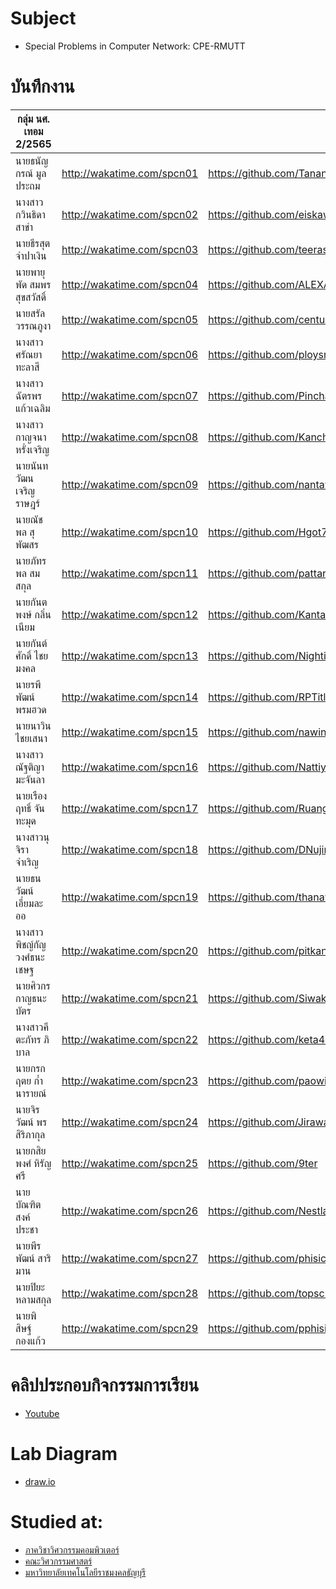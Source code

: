 # Subject
- Special Problems in Computer Network: CPE-RMUTT

# บันทึกงาน
| กลุ่ม นศ. เทอม 2/2565    |                            |                                         |   |
|------------------------|----------------------------|-----------------------------------------|---|
| นายธนัญกรณ์ มูลประถม      | http://wakatime.com/spcn01 | https://github.com/TanankornMoonprathom |   |
| นางสาวกวินธิดา สาขำ      | http://wakatime.com/spcn02 | https://github.com/eiskawinnn           |   |
| นายธีรสุต จำปาเงิน        | http://wakatime.com/spcn03 | https://github.com/teerasut01           |   |
| นายพายุพัด สมพรสุขสวัสดิ์    | http://wakatime.com/spcn04 | https://github.com/ALEXANDERSSONN       |   |
| นายสรัล วรรณภูงา         | http://wakatime.com/spcn05 | https://github.com/centurynine          |   |
| นางสาวศรัณยา ทะลาสี      | http://wakatime.com/spcn06 | https://github.com/ploysry              |   |
| นางสาวฉัตรพร แก้วเฉลิม    | http://wakatime.com/spcn07 | https://github.com/Pinchattaporn        |   |
| นางสาวกาญจนา หรั่งเจริญ   | http://wakatime.com/spcn08 | https://github.com/KanchanaRangcharoen  |   |
| นายนันทวัฒน เจริญราษฎร์    | http://wakatime.com/spcn09 | https://github.com/nantawatCharoenrat   |   |
| นายณัชพล สุพัฒสร          | http://wakatime.com/spcn10 | https://github.com/Hgot7                |   |
| นายภัทรพล สมสกุล         | http://wakatime.com/spcn11 | https://github.com/pattaraponssky       |   |
| นายกันตพงษ์ กลิ่นเนียม      | http://wakatime.com/spcn12 | https://github.com/Kantapong11755       |   |
| นายกันต์ศักดิ์ ไชยมงคล      | http://wakatime.com/spcn13 | https://github.com/NightingX9           |   |
| นายรพีพัฒน์ พรมฮวด        | http://wakatime.com/spcn14 | https://github.com/RPTitle2002          |   |
| นายนาวิน ไชยเสนา        | http://wakatime.com/spcn15 | https://github.com/nawinNC              |   |
| นางสาวณัฐติญา  มะจันลา    | http://wakatime.com/spcn16 | https://github.com/Nattiya18            |   |
| นายเรืองฤทธิ์ จันทะมุด      | http://wakatime.com/spcn17 | https://github.com/Ruangrit-01          |   |
| นางสาวนุจิรา จำเริญ       | http://wakatime.com/spcn18 | https://github.com/DNujira              |   |
| นายธนวัฒน์ เอี่ยมละออ      | http://wakatime.com/spcn19 | https://github.com/thanawat1303         |   |
| นางสาวพิชญ์กัญ วงศ์ธนะเชษฐ | http://wakatime.com/spcn20 | https://github.com/pitkann              |   |
| นายศิวกร  กาญธนะบัตร     | http://wakatime.com/spcn21 | https://github.com/SiwakornEDZ          |   |
| นางสาวคีตะภัทร  ภิบาล     | http://wakatime.com/spcn22 | https://github.com/keta410              |   |
| นายกรกฤตย  ก๋ำนารายณ์    | http://wakatime.com/spcn23 | https://github.com/paowick              |   |
| นายจิรวัฒน์ พรสิริภากุล      | http://wakatime.com/spcn24 | https://github.com/Jirawat156           |   |
| นายกสิยพงศ์ หิรัญศรี        | http://wakatime.com/spcn25 | https://github.com/9ter                 |   |
| นายบัณฑิต สงค์ประชา       | http://wakatime.com/spcn26 | https://github.com/Nestlae              |   |
| นายพีรพัฒน์  สาริมาน       | http://wakatime.com/spcn27 | https://github.com/phisic1714           |   |
| นายปิยะ หลามสกุล         | http://wakatime.com/spcn28 | https://github.com/topscrapperr         |   |
| นายพิสิษฐ์ กองแก้ว         | http://wakatime.com/spcn29 | https://github.com/pphisit              |   |

# คลิปประกอบกิจกรรมการเรียน
- [Youtube](https://www.youtube.com/playlist?list=PLJz1XVERx6ACV-vTC6eG7HSMdBUR0dZId)

# Lab Diagram
- [draw.io](https://app.diagrams.net/#Hpitimon%2FspComNet%2Fmain%2Fproxmox22)

# Studied at:
- [ภาควิชาวิศวกรรมคอมพิวเตอร์](https://cpe.engineer.rmutt.ac.th/)
- [คณะวิศวกรรมศาสตร์](https://www.engineer.rmutt.ac.th/)
- [มหาวิทยาลัยเทคโนโลยีราชมงคลธัญบุรี](https://www.rmutt.ac.th/)
